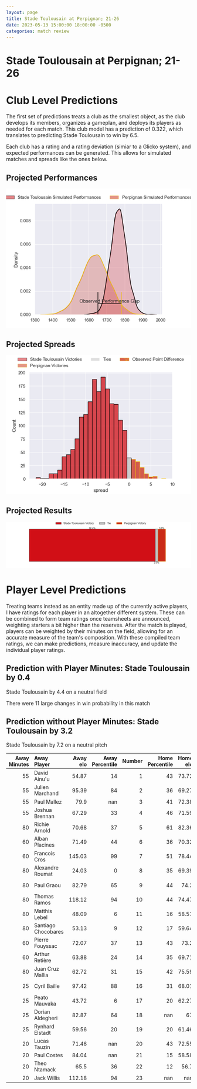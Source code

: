 ```yaml
---  
layout: page  
title: Stade Toulousain at Perpignan; 21-26  
date: 2023-05-13 15:00:00 18:00:00 -0500  
categories: match review  
---
```

# Stade Toulousain at Perpignan; 21-26

# Club Level Predictions


The first set of predictions treats a club as the smallest object, as the club develops its members, organizes a gameplan, and deploys its players as needed for each match. This club model has a prediction of 0.322, which translates to predicting Stade Toulousain to win by 6.5.

Each club has a rating and a rating deviation (simiar to a Glicko system), and expected performances can be generated. This allows for simulated matches and spreads like the ones below.
## Projected Performances


![Projected Performances](plots/performances_2023-05-13-Perpignan-StadeToulousain.png)
## Projected Spreads


![Projected Spreads](plots/spreads_2023-05-13-Perpignan-StadeToulousain.png)
## Projected Results


![Projected Results](plots/resultbar_2023-05-13-Perpignan-StadeToulousain.png)
# Player Level Predictions


Treating teams instead as an entity made up of the currently active players, I have ratings for each player in an altogether different system. These can be combined to form team ratings once teamsheets are announced, weighting starters a bit higher than the reserves. After the match is played, players can be weighted by their minutes on the field, allowing for an accurate measure of the team's composition. With these compiled team ratings, we can make predictions, measure inaccuracy, and update the individual player ratings.
## Prediction with Player Minutes: Stade Toulousain by 0.4


Stade Toulousain by 4.4 on a neutral field

There were 11 large changes in win probability in this match
## Prediction without Player Minutes: Stade Toulousain by 3.2


Stade Toulousain by 7.2 on a neutral pitch



|   Away Minutes | Away Player         |   Away elo |   Away Percentile |   Number |   Home Percentile |   Home elo | Home Player        |   Home Minutes |
|---------------:|:--------------------|-----------:|------------------:|---------:|------------------:|-----------:|:-------------------|---------------:|
|             55 | David Ainu'u        |      54.87 |                14 |        1 |                43 |      73.72 | Giorgi Tetrashvili |             55 |
|             55 | Julien Marchand     |      95.39 |                84 |        2 |                36 |      69.27 | Seilala Lam        |             60 |
|             55 | Paul Mallez         |      79.9  |               nan |        3 |                41 |      72.38 | Arthur Joly        |             60 |
|             55 | Joshua Brennan      |      67.29 |                33 |        4 |                46 |      71.59 | Tristan Labouteley |             80 |
|             80 | Richie Arnold       |      70.68 |                37 |        5 |                61 |      82.36 | Posolo Tuilagi     |             55 |
|             60 | Alban Placines      |      71.49 |                44 |        6 |                36 |      70.32 | Brad Shields       |             80 |
|             60 | Francois Cros       |     145.03 |                99 |        7 |                51 |      78.44 | Kélian Galletier   |             60 |
|             80 | Alexandre Roumat    |      24.03 |                 0 |        8 |                35 |      69.39 | Joaquin Oviedo     |             60 |
|             80 | Paul Graou          |      82.79 |                65 |        9 |                44 |      74.2  | Sadek Deghmache    |             76 |
|             80 | Thomas Ramos        |     118.12 |                94 |       10 |                44 |      74.47 | Jake McIntyre      |             80 |
|             80 | Matthis Lebel       |      48.09 |                 6 |       11 |                16 |      58.51 | George Tilsley     |             80 |
|             80 | Santiago Chocobares |      53.13 |                 9 |       12 |                17 |      59.64 | Dorian Laborde     |             80 |
|             60 | Pierre Fouyssac     |      72.07 |                37 |       13 |                43 |      73.2  | Edward Sawailau    |             80 |
|             60 | Arthur Retière      |      63.88 |                24 |       14 |                35 |      69.71 | Lucas Dubois       |             80 |
|             80 | Juan Cruz Mallia    |      62.72 |                31 |       15 |                42 |      75.59 | Tristan Tedder     |             80 |
|             25 | Cyril Baille        |      97.42 |                88 |       16 |                31 |      68.01 | Piula Fa'asalele   |             25 |
|             25 | Peato Mauvaka       |      43.72 |                 6 |       17 |                20 |      62.27 | Sacha Lotrian      |             25 |
|             25 | Dorian Aldegheri    |      82.87 |                64 |       18 |               nan |      67    | Siua Halanukonuka  |             20 |
|             25 | Rynhard Elstadt     |      59.56 |                20 |       19 |                20 |      61.46 | Lucas Bachelier    |             20 |
|             20 | Lucas Tauzin        |      71.46 |               nan |       20 |                43 |      72.55 | Mike Tadjer        |             20 |
|             20 | Paul Costes         |      84.04 |               nan |       21 |                15 |      58.58 | Lucas Velarte      |             20 |
|             20 | Theo Ntamack        |      65.5  |                36 |       22 |                12 |      56.7  | Tom Ecochard       |              4 |
|             20 | Jack Willis         |     112.18 |                94 |       23 |               nan |     nan    | nan                |            nan |

